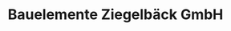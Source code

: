 ---
title: "Bauelemente Ziegelbäck GmbH"
url: /laakirchen/bauelemente-ziegelbaeck-gmbh/
shop: Baumarkt
---